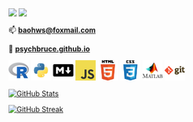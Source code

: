 <img src="https://readme-typing-svg.herokuapp.com?font=Source+Sans+Pro&weight=900&color=2b579a&lines=Hi%2C+I’m+Bruce+Bao+包寒吴霜;Studying+Social+Psychology;Developing+R+Packages">

<img src="https://komarev.com/ghpvc/?username=psychbruce&label=Profile%20views&color=blue&style=flat">

📫 **baohws@foxmail.com**

📄 **[psychbruce.github.io](https://psychbruce.github.io)**

<p>
<img height="40" src="https://raw.githubusercontent.com/github/explore/80688e429a7d4ef2fca1e82350fe8e3517d3494d/topics/r/r.png">
<img height="40" src="https://raw.githubusercontent.com/github/explore/80688e429a7d4ef2fca1e82350fe8e3517d3494d/topics/python/python.png">
<img height="40" src="https://raw.githubusercontent.com/github/explore/80688e429a7d4ef2fca1e82350fe8e3517d3494d/topics/markdown/markdown.png">
<img height="40" src="https://raw.githubusercontent.com/github/explore/80688e429a7d4ef2fca1e82350fe8e3517d3494d/topics/javascript/javascript.png">
<img height="40" src="https://raw.githubusercontent.com/github/explore/80688e429a7d4ef2fca1e82350fe8e3517d3494d/topics/html/html.png">
<img height="40" src="https://raw.githubusercontent.com/github/explore/80688e429a7d4ef2fca1e82350fe8e3517d3494d/topics/css/css.png">
<img height="40" src="https://raw.githubusercontent.com/github/explore/80688e429a7d4ef2fca1e82350fe8e3517d3494d/topics/matlab/matlab.png">
<img height="40" src="https://raw.githubusercontent.com/github/explore/80688e429a7d4ef2fca1e82350fe8e3517d3494d/topics/git/git.png">
</p>

<!--
[![Top Languages](https://github-readme-stats.vercel.app/api/top-langs?username=psychbruce&show_icons=true&layout=compact&theme=holi&exclude_repo=psychbruce.github.io,stats)](https://github.com/psychbruce)
-->

[![GitHub Stats](https://github-readme-stats.vercel.app/api?username=psychbruce&show_icons=true&locale=en&hide=prs,issues&theme=tokyonight&rank_icon=percentile)](https://github.com/psychbruce)

[![GitHub Streak](https://github-readme-streak-stats.herokuapp.com/?user=psychbruce&theme=tokyonight)](https://github.com/psychbruce)
